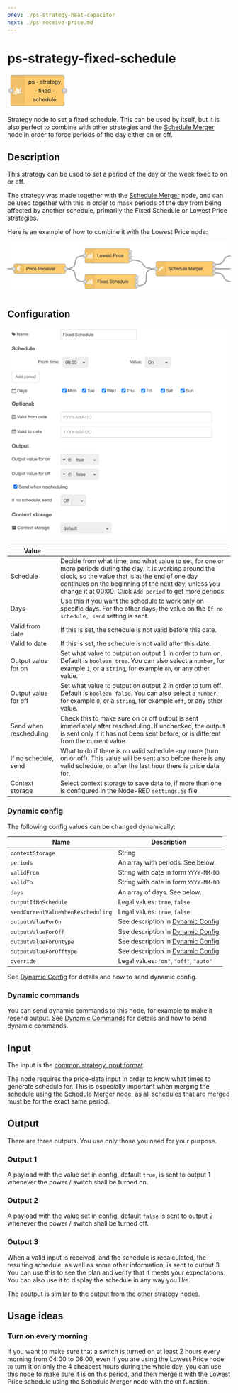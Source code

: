 ```yaml
---
prev: ./ps-strategy-heat-capacitor
next: ./ps-receive-price.md
---
```


# ps-strategy-fixed-schedule

![ps-strategy-fixed-schedule](../images/node-ps-strategy-fixed-schedule.png)

Strategy node to set a fixed schedule.
This can be used by itself, but it is also perfect to combine with other strategies
and the [Schedule Merger](./ps-schedule-merger.md) node in order to force periods of the day either on or off.

## Description

This strategy can be used to set a period of the day or the week fixed to on or off.

The strategy was made together with the [Schedule Merger](./ps-schedule-merger.md) node,
and can be used together with this in order to mask periods of the day from being
affected by another schedule, primarily the Fixed Schedule or Lowest Price strategies.

Here is an example of how to combine it with the Lowest Price node:

![ps-strategy-fixed-schedule-example](../images/ps-strategy-fixed-schedule-example.png)

## Configuration

![Fixed Schedule Config](../images/fixed-schedule-config.png)

| Value                  |                                                                                                                                                                                                                                                                                     |
| ---------------------- | ----------------------------------------------------------------------------------------------------------------------------------------------------------------------------------------------------------------------------------------------------------------------------------- |
| Schedule               | Decide from what time, and what value to set, for one or more periods during the day. It is working around the clock, so the value that is at the end of one day continues on the beginning of the next day, unless you change it at 00:00. Click `Add period` to get more periods. |
| Days                   | Use this if you want the schedule to work only on specific days. For the other days, the value on the `If no schedule, send` setting is sent.                                                                                                                                       |
| Valid from date        | If this is set, the schedule is not valid before this date.                                                                                                                                                                                                                         |
| Valid to date          | If this is set, the schedule is not valid after this date.                                                                                                                                                                                                                          |
| Output value for on    | Set what value to output on output 1 in order to turn on. Default is `boolean true`. You can also select a `number`, for example `1`, or a `string`, for example `on`, or any other value.                                                                                          |
| Output value for off   | Set what value to output on output 2 in order to turn off. Default is `boolean false`. You can also select a `number`, for example `0`, or a `string`, for example `off`, or any other value.                                                                                       |
| Send when rescheduling | Check this to make sure on or off output is sent immediately after rescheduling. If unchecked, the output is sent only if it has not been sent before, or is different from the current value.                                                                                      |
| If no schedule, send   | What to do if there is no valid schedule any more (turn on or off). This value will be sent also before there is any valid schedule, or after the last hour there is price data for.                                                                                                |
| Context storage        | Select context storage to save data to, if more than one is configured in the Node-RED `settings.js` file.                                                                                                                                                                          |

### Dynamic config

The following config values can be changed dynamically:

| Name                               | Description                                              |
| ---------------------------------- | -------------------------------------------------------- |
| `contextStorage`                   | String                                                   |
| `periods`                          | An array with periods. See below.                        |
| `validFrom`                        | String with date in form `YYYY-MM-DD`                    |
| `validTo`                          | String with date in form `YYYY-MM-DD`                    |
| `days`                             | An array of days. See below.                             |
| `outputIfNoSchedule`               | Legal values: `true`, `false`                            |
| `sendCurrentValueWhenRescheduling` | Legal values: `true`, `false`                            |
| `outputValueForOn`                 | See description in [Dynamic Config](./dynamic-config.md) |
| `outputValueForOff`                | See description in [Dynamic Config](./dynamic-config.md) |
| `outputValueForOntype`             | See description in [Dynamic Config](./dynamic-config.md) |
| `outputValueForOfftype`            | See description in [Dynamic Config](./dynamic-config.md) |
| `override`                         | Legal values: `"on"`, `"off"`, `"auto"`                  |

See [Dynamic Config](./dynamic-config.md) for details and how to send dynamic config.

### Dynamic commands

You can send dynamic commands to this node, for example to make it resend output.
See [Dynamic Commands](./dynamic-commands.md) for details and how to send dynamic commands.

## Input

The input is the [common strategy input format](./strategy-input.md).

The node requires the price-data input in order to know what times to generate schedule for.
This is especially important when merging the schedule using the Schedule Merger node,
as all schedules that are merged must be for the exact same period.

## Output

There are three outputs. You use only those you need for your purpose.

### Output 1

A payload with the value set in config, default `true`, is sent to output 1 whenever the power / switch shall be turned on.

### Output 2

A payload with the value set in config, default `false` is sent to output 2 whenever the power / switch shall be turned off.

### Output 3

When a valid input is received, and the schedule is recalculated, the resulting schedule, as well as some other information, is sent to output 3. You can use this to see the plan and verify that it meets your expectations. You can also use it to display the schedule in any way you like.

The aoutput is similar to the output from the other strategy nodes.

## Usage ideas

### Turn on every morning

If you want to make sure that a switch is turned on at least 2 hours every morning from 04:00 to 06:00,
even if you are using the Lowest Price node to turn it on only the 4 cheapest hours during
the whole day, you can use this node to make sure it is on this period, and then merge it with the
Lowest Price schedule using the Schedule Merger node with the `OR` function.
